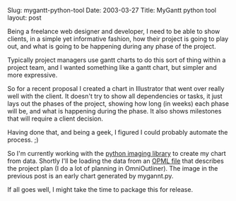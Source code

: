 Slug: mygantt-python-tool
Date: 2003-03-27
Title: MyGantt python tool
layout: post

Being a freelance web designer and developer, I need to be able to show clients, in a simple yet informative fashion, how their project is going to play out, and what is going to be happening during any phase of the project.

Typically project managers use gantt charts to do this sort of thing within a project team, and I wanted something like a gantt chart, but simpler and more expressive.

So for a recent proposal I created a chart in Illustrator that went over really well with the client. It doesn&#39;t try to show all dependencies or tasks, it just lays out the phases of the project, showing how long (in weeks) each phase will be, and what is happening during the phase. It also shows milestones that will require a client decision.

Having done that, and being a geek, I figured I could probably automate the process. ;)

So I&#39;m currently working with the <a href="http://www.pythonware.com/library/pil/handbook/index.htm">python imaging library</a> to create my chart from data. Shortly I&#39;ll be loading the data from an <a href="http://www.opml.org/spec">OPML file</a> that describes the project plan (I do a lot of planning in OmniOutliner). The image in the <a ref="http://www.redmonk.net/monkinetic/2003/03/26#item1950">previous post</a> is an early chart generated by mygannt.py.

If all goes well, I might take the time to package this for release.
